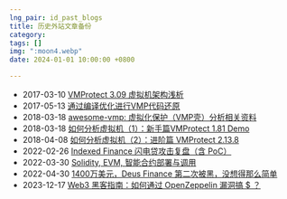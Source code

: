 ```yaml
---
lng_pair: id_past_blogs
title: 历史外站文章备份
category: 
tags: []
img: ":moon4.webp"
date: 2024-01-01 10:00:00 +0800

---
```



- 2017-03-10 [VMProtect 3.09 虚拟机架构浅析](https://www.52pojie.cn/thread-586130-1-1.html)
- 2017-05-13 [通过编译优化进行VMP代码还原](https://bbs.kanxue.com/thread-217588.htm)
- 2018-03-18 [awesome-vmp: 虚拟化保护（VMP壳）分析相关资料](https://github.com/lmy375/awesome-vmp)
- 2018-03-18 [如何分析虚拟机（1）：新手篇VMProtect 1.81 Demo](https://bbs.kanxue.com/thread-225262.htm)
- 2018-04-08 [如何分析虚拟机（2）：进阶篇 VMProtect 2.13.8](https://bbs.kanxue.com/thread-225803.htm)
- 2022-02-26 [Indexed Finance 闪电贷攻击复盘（含 PoC）](https://mp.weixin.qq.com/s/ZvvAC9HCMQ9626hmJn6OmQ)
- 2022-03-30 [Solidity, EVM, 智能合约部署与调用](https://mp.weixin.qq.com/s/UWU1nuZaGOM0_IHd5AhyvA)
- 2022-04-30 [1400万美元，Deus Finance 第二次被黑，没想得那么简单](https://mp.weixin.qq.com/s/WbDmM4Y8XPImpzucK_HsRg)
- 2023-12-17 [Web3 黑客指南：如何通过 OpenZeppelin 漏洞搞 $ ？](https://mp.weixin.qq.com/s/E3D5HZWEWQZKPqaHJgASfg)
